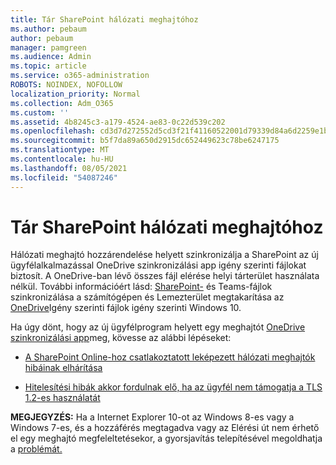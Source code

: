 ```yaml
---
title: Tár SharePoint hálózati meghajtóhoz
ms.author: pebaum
author: pebaum
manager: pamgreen
ms.audience: Admin
ms.topic: article
ms.service: o365-administration
ROBOTS: NOINDEX, NOFOLLOW
localization_priority: Normal
ms.collection: Adm_O365
ms.custom: ''
ms.assetid: 4b8245c3-a179-4524-ae83-0c22d539c202
ms.openlocfilehash: cd3d7d272552d5cd3f21f41160522001d79339d84a6d2259e1b1868deee66ef0
ms.sourcegitcommit: b5f7da89a650d2915dc652449623c78be6247175
ms.translationtype: MT
ms.contentlocale: hu-HU
ms.lasthandoff: 08/05/2021
ms.locfileid: "54087246"
---
```

# <a name="map-a-sharepoint-library-to-a-network-drive"></a>Tár SharePoint hálózati meghajtóhoz

Hálózati meghajtó hozzárendelése helyett szinkronizálja a SharePoint az új ügyfélalkalmazással OneDrive szinkronizálási app igény szerinti fájlokat biztosít. A OneDrive-ban lévő összes fájl elérése helyi tárterület használata nélkül. További információért lásd: [SharePoint-](https://support.microsoft.com/office/sync-sharepoint-and-teams-files-with-your-computer-6de9ede8-5b6e-4503-80b2-6190f3354a88) és Teams-fájlok szinkronizálása a számítógépen és Lemezterület megtakarítása az [OneDrive](https://support.microsoft.com/office/save-disk-space-with-onedrive-files-on-demand-for-windows-10-0e6860d3-d9f3-4971-b321-7092438fb38e)Igény szerinti fájlok igény szerinti Windows 10.

Ha úgy dönt, hogy az új ügyfélprogram helyett egy meghajtót [OneDrive szinkronizálási app](https://support.microsoft.com/office/sync-sharepoint-and-teams-files-with-your-computer-6de9ede8-5b6e-4503-80b2-6190f3354a88)meg, kövesse az alábbi lépéseket:

- [A SharePoint Online-hoz csatlakoztatott leképezett hálózati meghajtók hibáinak elhárítása](/sharepoint/support/administration/troubleshoot-mapped-network-drives)

- [Hitelesítési hibák akkor fordulnak elő, ha az ügyfél nem támogatja a TLS 1.2-es használatát](/sharepoint/troubleshoot/administration/authentication-errors-tls12-support#network-drive-mapped-to-a-sharepoint-library)  

**MEGJEGYZÉS:** Ha a Internet Explorer 10-ot az Windows 8-es vagy a Windows 7-es,  és a hozzáférés megtagadva vagy az Elérési út nem érhető el egy meghajtó megfeleltetésekor, a gyorsjavítás telepítésével megoldhatja a [problémát.](https://support.microsoft.com/topic/error-when-you-open-a-sharepoint-document-library-in-windows-explorer-or-map-a-network-drive-to-the-library-after-you-install-internet-explorer-10-96e640ba-059f-9b09-bb91-2a0319ee8b1d) 
